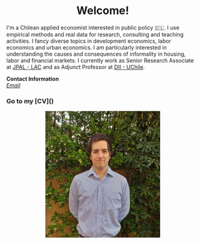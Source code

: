 
# <center> Welcome! </center>

I'm a Chilean applied economist interested in public policy 🇨🇱. I use empirical methods and real data for research, consulting and teaching activities. I fancy diverse topics in development economics, labor economics and urban economics. I am particularly interested in understanding the causes and consequences of informality in housing, labor and financial markets. I currently work as Senior Research Associate at [JPAL - LAC](https://www.povertyactionlab.org/latin-america-caribbean) and as Adjunct Professor at [DII - UChile](https://www.dii.uchile.cl/english/). <br>


<b>Contact Information</b> <br>
<i> [Email](mailto:mreyesl@fen.uchile.cl) </i> <br>

### Go to my [CV](<object data="/docs/assets/CV - MRL.pdf" width="1000" height="1000" type='application/pdf'></object>)

<center> <img src="/docs/assets/profile_pic.jpeg" width="300"/> </center>
